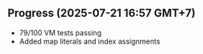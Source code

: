 ## Progress (2025-07-21 16:57 GMT+7)
- 79/100 VM tests passing
- Added map literals and index assignments
